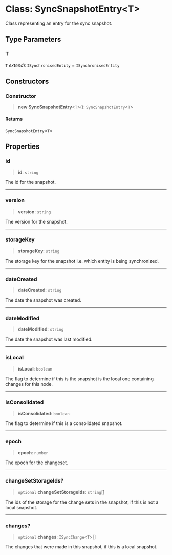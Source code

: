 # Class: SyncSnapshotEntry\<T\>

Class representing an entry for the sync snapshot.

## Type Parameters

### T

`T` *extends* `ISynchronisedEntity` = `ISynchronisedEntity`

## Constructors

### Constructor

> **new SyncSnapshotEntry**\<`T`\>(): `SyncSnapshotEntry`\<`T`\>

#### Returns

`SyncSnapshotEntry`\<`T`\>

## Properties

### id

> **id**: `string`

The id for the snapshot.

***

### version

> **version**: `string`

The version for the snapshot.

***

### storageKey

> **storageKey**: `string`

The storage key for the snapshot i.e. which entity is being synchronized.

***

### dateCreated

> **dateCreated**: `string`

The date the snapshot was created.

***

### dateModified

> **dateModified**: `string`

The date the snapshot was last modified.

***

### isLocal

> **isLocal**: `boolean`

The flag to determine if this is the snapshot is the local one containing changes for this node.

***

### isConsolidated

> **isConsolidated**: `boolean`

The flag to determine if this is a consolidated snapshot.

***

### epoch

> **epoch**: `number`

The epoch for the changeset.

***

### changeSetStorageIds?

> `optional` **changeSetStorageIds**: `string`[]

The ids of the storage for the change sets in the snapshot, if this is not a local snapshot.

***

### changes?

> `optional` **changes**: `ISyncChange`\<`T`\>[]

The changes that were made in this snapshot, if this is a local snapshot.
